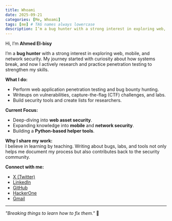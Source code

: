 ```yaml
---
title: Whoami
date: 2025-09-21
categories: [Me, Whoami]
tags: [me] # TAG names always lowercase
description: I’m a bug hunter with a strong interest in exploring web, mobile, and network security. 
---
```


Hi, I’m **Ahmed El-bisy**

I’m a **bug hunter** with a strong interest in exploring web, mobile, and network security. My journey started with curiosity about how systems break, and now I actively research and practice penetration testing to strengthen my skills.

**What I do:**

- Perform web application penetration testing and bug bounty hunting.
- Writeups on vulnerabilities, capture-the-flag (CTF) challenges, and labs.
- Build security tools and create lists for researchers.

**Current Focus:**

- Deep-diving into **web asset security**.
- Expanding knowledge into **mobile** and **network security**.
- Building a **Python-based helper tools**.

**Why I share my work:**  
I believe in learning by teaching. Writing about bugs, labs, and tools not only helps me document my process but also contributes back to the security community.

**Connect with me:**

- [X (Twitter)](https://x.com/__bisy__)
- [LinkedIn](https://linkedin.com/in/ahmed-elbisy-16b074173/)
- [GitHub](https://github.com/bisy-1)
- [HackerOne](https://hackerone.com/bisy)
- [Gmail](mailto:bisy.v.1@gmail.com)

---

_"Breaking things to learn how to fix them."_ 🔐
